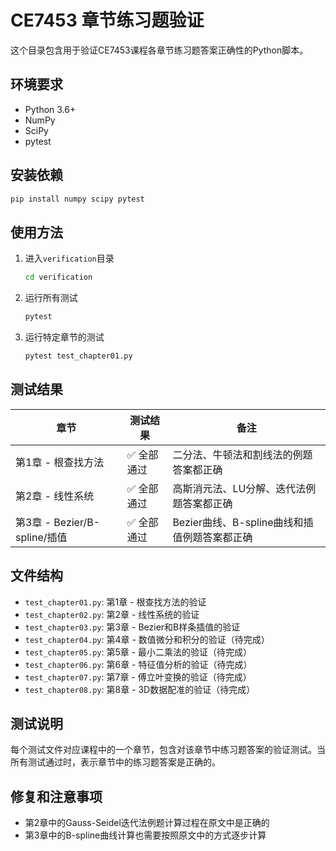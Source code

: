 # CE7453 章节练习题验证

这个目录包含用于验证CE7453课程各章节练习题答案正确性的Python脚本。

## 环境要求

- Python 3.6+
- NumPy
- SciPy
- pytest

## 安装依赖

```bash
pip install numpy scipy pytest
```

## 使用方法

1. 进入`verification`目录
   ```bash
   cd verification
   ```

2. 运行所有测试
   ```bash
   pytest
   ```

3. 运行特定章节的测试
   ```bash
   pytest test_chapter01.py
   ```

## 测试结果

| 章节 | 测试结果 | 备注 |
|------|---------|------|
| 第1章 - 根查找方法 | ✅ 全部通过 | 二分法、牛顿法和割线法的例题答案都正确 |
| 第2章 - 线性系统 | ✅ 全部通过 | 高斯消元法、LU分解、迭代法例题答案都正确 |
| 第3章 - Bezier/B-spline/插值 | ✅ 全部通过 | Bezier曲线、B-spline曲线和插值例题答案都正确 |

## 文件结构

- `test_chapter01.py`: 第1章 - 根查找方法的验证
- `test_chapter02.py`: 第2章 - 线性系统的验证
- `test_chapter03.py`: 第3章 - Bezier和B样条插值的验证
- `test_chapter04.py`: 第4章 - 数值微分和积分的验证（待完成）
- `test_chapter05.py`: 第5章 - 最小二乘法的验证（待完成）
- `test_chapter06.py`: 第6章 - 特征值分析的验证（待完成）
- `test_chapter07.py`: 第7章 - 傅立叶变换的验证（待完成）
- `test_chapter08.py`: 第8章 - 3D数据配准的验证（待完成）

## 测试说明

每个测试文件对应课程中的一个章节，包含对该章节中练习题答案的验证测试。当所有测试通过时，表示章节中的练习题答案是正确的。

## 修复和注意事项

- 第2章中的Gauss-Seidel迭代法例题计算过程在原文中是正确的
- 第3章中的B-spline曲线计算也需要按照原文中的方式逐步计算 